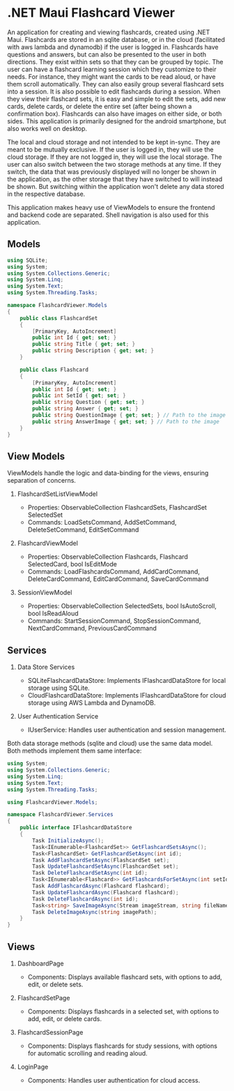 # .NET Maui Flashcard Viewer

An application for creating and viewing flashcards, created using .NET Maui. Flashcards are stored in an sqlite database, or in the cloud (facilitated with aws lambda and dynamodb) if the user is logged in. Flashcards have questions and answers, but can also be presented to the user in both directions. They exist within sets so that they can be grouped by topic. The user can have a flashcard learning session which they customize to their needs. For instance, they might want the cards to be read aloud, or have them scroll automatically. They can also easily group several flashcard sets into a session. It is also possible to edit flashcards during a session. When they view their flashcard sets, it is easy and simple to edit the sets, add new cards, delete cards, or delete the entire set (after being shown a confirmation box). Flashcards can also have images on either side, or both sides. This application is primarily designed for the android smartphone, but also works well on desktop.

The local and cloud storage and not intended to be kept in-sync. They are meant to be mutually exclusive. If the user is logged in, they will use the cloud storage. If they are not logged in, they will use the local storage. The user can also switch between the two storage methods at any time. If they switch, the data that was previously displayed will no longer be shown in the application, as the other storage that they have switched to will instead be shown. But switching within the application won't delete any data stored in the respective database.

This application makes heavy use of ViewModels to ensure the frontend and backend code are separated. Shell navigation is also used for this application.

## Models
```c#
using SQLite;
using System;
using System.Collections.Generic;
using System.Linq;
using System.Text;
using System.Threading.Tasks;

namespace FlashcardViewer.Models
{
    public class FlashcardSet
    {
        [PrimaryKey, AutoIncrement]
        public int Id { get; set; }
        public string Title { get; set; }
        public string Description { get; set; }
    }

    public class Flashcard
    {
        [PrimaryKey, AutoIncrement]
        public int Id { get; set; }
        public int SetId { get; set; }
        public string Question { get; set; }
        public string Answer { get; set; }
        public string QuestionImage { get; set; } // Path to the image
        public string AnswerImage { get; set; } // Path to the image
    }
}
```


## View Models

ViewModels handle the logic and data-binding for the views, ensuring separation of concerns.
1. FlashcardSetListViewModel

    - Properties: ObservableCollection<FlashcardSet> FlashcardSets, FlashcardSet SelectedSet
    - Commands: LoadSetsCommand, AddSetCommand, DeleteSetCommand, EditSetCommand

2. FlashcardViewModel

    - Properties: ObservableCollection<Flashcard> Flashcards, Flashcard SelectedCard, bool IsEditMode
    - Commands: LoadFlashcardsCommand, AddCardCommand, DeleteCardCommand, EditCardCommand, SaveCardCommand

3. SessionViewModel

    - Properties: ObservableCollection<FlashcardSet> SelectedSets, bool IsAutoScroll, bool IsReadAloud
    - Commands: StartSessionCommand, StopSessionCommand, NextCardCommand, PreviousCardCommand

## Services

1. Data Store Services

    - SQLiteFlashcardDataStore: Implements IFlashcardDataStore for local storage using SQLite.
    - CloudFlashcardDataStore: Implements IFlashcardDataStore for cloud storage using AWS Lambda and DynamoDB.

2. User Authentication Service

    - IUserService: Handles user authentication and session management.

Both data storage methods (sqlite and cloud) use the same data model. Both methods implement them same interface:
```c#
using System;
using System.Collections.Generic;
using System.Linq;
using System.Text;
using System.Threading.Tasks;

using FlashcardViewer.Models;

namespace FlashcardViewer.Services
{
    public interface IFlashcardDataStore
    {
        Task InitializeAsync();
        Task<IEnumerable<FlashcardSet>> GetFlashcardSetsAsync();
        Task<FlashcardSet> GetFlashcardSetAsync(int id);
        Task AddFlashcardSetAsync(FlashcardSet set);
        Task UpdateFlashcardSetAsync(FlashcardSet set);
        Task DeleteFlashcardSetAsync(int id);
        Task<IEnumerable<Flashcard>> GetFlashcardsForSetAsync(int setId);
        Task AddFlashcardAsync(Flashcard flashcard);
        Task UpdateFlashcardAsync(Flashcard flashcard);
        Task DeleteFlashcardAsync(int id);
        Task<string> SaveImageAsync(Stream imageStream, string fileName);
        Task DeleteImageAsync(string imagePath);
    }
}
```

## Views

1. DashboardPage

    - Components: Displays available flashcard sets, with options to add, edit, or delete sets.

2. FlashcardSetPage

    - Components: Displays flashcards in a selected set, with options to add, edit, or delete cards.

3. FlashcardSessionPage

    - Components: Displays flashcards for study sessions, with options for automatic scrolling and reading aloud.

4. LoginPage

    - Components: Handles user authentication for cloud access.

